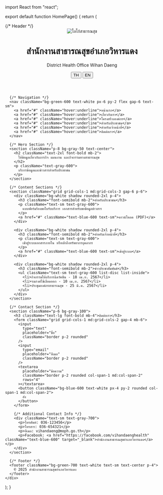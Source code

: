 import React from "react";

export default function HomePage() {
  return (
    <div className="font-sans">
      {/* Header */}
      <header className="bg-green-700 text-white p-4 flex justify-between items-center">
        <div className="flex items-center gap-4">
          <img
            src="/logo-moph.png"
            alt="โลโก้สาธารณสุข"
            className="h-12"
          />
          <div>
            <h1 className="text-xl font-bold">
              สำนักงานสาธารณสุขอำเภอวิหารแดง
            </h1>
            <p className="text-sm">District Health Office Wihan Daeng</p>
          </div>
        </div>
        <div className="space-x-2">
          <button className="bg-white text-green-700 px-2 py-1 rounded">TH</button>
          <button className="bg-white text-green-700 px-2 py-1 rounded">EN</button>
        </div>
      </header>

      {/* Navigation */}
      <nav className="bg-green-600 text-white px-6 py-2 flex gap-6 text-sm">
        <a href="#" className="hover:underline">หน้าแรก</a>
        <a href="#" className="hover:underline">เกี่ยวกับเรา</a>
        <a href="#" className="hover:underline">โครงสร้างองค์กร</a>
        <a href="#" className="hover:underline">สำหรับประชาชน</a>
        <a href="#" className="hover:underline">สำหรับเจ้าหน้าที่</a>
        <a href="#" className="hover:underline">ติดต่อเรา</a>
      </nav>

      {/* Hero Section */}
      <section className="p-8 bg-gray-50 text-center">
        <h2 className="text-2xl font-bold mb-2">
          ให้ข้อมูลเกี่ยวกับภารกิจ แผนงาน และกิจกรรมทางสาธารณสุข
        </h2>
        <p className="text-gray-600">
          บริการข้อมูลและข่าวสารสำหรับประชาชน
        </p>
      </section>

      {/* Content Sections */}
      <section className="grid grid-cols-1 md:grid-cols-3 gap-6 p-6">
        <div className="bg-white shadow rounded-2xl p-4">
          <h3 className="font-semibold mb-2">สำหรับประชาชน</h3>
          <p className="text-sm text-gray-600">
            แบบฟอร์มร้องขอใบรับบริการ เอกสารสําหรับขอข้อมูลข่าวสาร
          </p>
          <a href="#" className="text-blue-600 text-sm">ดาวน์โหลด (PDF)</a>
        </div>

        <div className="bg-white shadow rounded-2xl p-4">
          <h3 className="font-semibold mb-2">สำหรับเจ้าหน้าที่</h3>
          <p className="text-sm text-gray-600">
            เข้าสู่ระบบเอกสารภายใน หรือเข้าถึงทรัพยากรบุคลากร
          </p>
          <a href="#" className="text-blue-600 text-sm">เข้าสู่ระบบ</a>
        </div>

        <div className="bg-white shadow rounded-2xl p-4">
          <h3 className="font-semibold mb-2">ข่าวประชาสัมพันธ์</h3>
          <ul className="text-sm text-gray-600 list-disc list-inside">
            <li>กิจกรรมให้บริการฉีดวัคซีน - 18 เม.ย. 2567</li>
            <li>รณรงค์ไข้เลือดออก - 10 เม.ย. 2567</li>
            <li>ประชุมองค์กรสาธารณสุข - 25 มี.ค. 2567</li>
          </ul>
        </div>
      </section>

      {/* Contact Section */}
      <section className="p-6 bg-gray-100">
        <h3 className="text-lg font-bold mb-4">ติดต่อเรา</h3>
        <form className="grid grid-cols-1 md:grid-cols-2 gap-4 mb-6">
          <input
            type="text"
            placeholder="ชื่อ"
            className="border p-2 rounded"
          />
          <input
            type="email"
            placeholder="อีเมล"
            className="border p-2 rounded"
          />
          <textarea
            placeholder="ข้อความ"
            className="border p-2 rounded col-span-1 md:col-span-2"
            rows="4"
          ></textarea>
          <button className="bg-blue-600 text-white px-4 py-2 rounded col-span-1 md:col-span-2">
            ส่ง
          </button>
        </form>

        {/* Additional Contact Info */}
        <div className="text-sm text-gray-700">
          <p>โทรศัพท์: 036-123456</p>
          <p>โทรสาร: 036-654321</p>
          <p>อีเมล: vihandaeng@moph.go.th</p>
          <p>Facebook: <a href="https://facebook.com/vihandaenghealth" className="text-blue-600" target="_blank">สำนักงานสาธารณสุขอำเภอวิหารแดง</a></p>
        </div>
      </section>

      {/* Footer */}
      <footer className="bg-green-700 text-white text-sm text-center p-4">
        © 2025 สำนักงานสาธารณสุขอำเภอวิหารแดง
      </footer>
    </div>
  );
}
